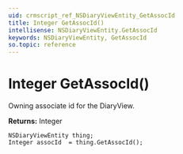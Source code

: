 ```yaml
---
uid: crmscript_ref_NSDiaryViewEntity_GetAssocId
title: Integer GetAssocId()
intellisense: NSDiaryViewEntity.GetAssocId
keywords: NSDiaryViewEntity, GetAssocId
so.topic: reference
---
```


# Integer GetAssocId()

Owning associate id for the DiaryView.

**Returns:** Integer

```crmscript
NSDiaryViewEntity thing;
Integer assocId  = thing.GetAssocId();
```

